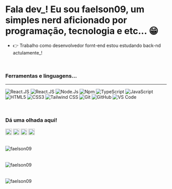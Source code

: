 # Fala dev_! Eu sou faelson09, um simples nerd aficionado por programação, tecnologia e etc... :grin:

- :point_right: Trabalho como desenvolvedor fornt-end estou estudando back-nd actulamente_!
<br> 

### Ferramentas e linguagens...
---
![React.JS](https://img.shields.io/badge/-React.Js-087ea4?style=flat-square&logo=react&logoColor=ffffff)
![React.JS](https://img.shields.io/badge/-React%20Native-087ea4?style=flat-square&logo=react&logoColor=ffffff)
![Node.Js](https://img.shields.io/badge/-Node.Js-339933?style=flat-square&logo=Node.js&logoColor=ffffff)
![Npm](https://img.shields.io/badge/-npm-CB3837?style=flat-square&logo=npm)
![TypeScript](https://img.shields.io/badge/-TypeScript-2f74c0?style=flat-square&logo=typescript&logoColor=ffffff)
![JavaScript](https://img.shields.io/badge/-JavaScript-%23F7DF1C?style=flat-square&logo=javascript&logoColor=000000&labelColor=%23F7DF1C&color=%23FFCE5A)
![HTML5](https://img.shields.io/badge/-HTML5-%23E44D27?style=flat-square&logo=html5&logoColor=ffffff)
![CSS3](https://img.shields.io/badge/-CSS3-%231572B6?style=flat-square&logo=css3)
![Tailwind CSS](http://img.shields.io/badge/-Tailwind%20CSS-3776AB?style=flat-square&logo=tailwindcss&logoColor=ffffff)
![Git](https://img.shields.io/badge/-Git-%23F05032?style=flat-square&logo=git&logoColor=%23ffffff)
![GitHub](https://img.shields.io/badge/-GitHub-181717?style=flat-square&logo=github)
![VS Code](http://img.shields.io/badge/-VS%20Code-007ACC?style=flat-square&logo=visual-studio-code&logoColor=ffffff)

<br>

### Dá uma olhada aqui!
[<img src='http://img.shields.io/badge/-instagram-405DE6?style=flat-square&logo=instagram&logoColor=ffffff' height='20'>](https://www.instagram.com/faelsonn09)
[<img src='http://img.shields.io/badge/-facebook-4267B2?style=flat-square&logo=facebook&logoColor=ffffff' height='20'>](https://facebook.com/faelsonn09)
[<img src='http://img.shields.io/badge/-linkedin-0E76A8?style=flat-square&logo=linkedin&logoColor=ffffff' height='20'>](https://www.linkedin.com/in/faelson-nunes-80a091272/)
[<img src='http://img.shields.io/badge/-twitter-1DA1F2?style=flat-square&logo=twitter&logoColor=ffffff' height='20'>](https://twitter.com/FaelsonNunes)

<br>

<div><img align="center" src="https://github-readme-stats.vercel.app/api/top-langs/?username=faelson09&layout=compact&force=cpp&count_private=false" alt="faelson09" /></div>
<br>
<br>
<div><img align="center" src="https://github-readme-stats.vercel.app/api?username=faelson09&show_icons=true&count_private=false" alt="faelson09" /></div>
<br>
<br>
<div><img align="center" src="[https://github-readme-stats.vercel.app/api?username=faelson09&show_icons=true&count_private=false](https://wakatime.com/badge/user/39e0f28d-d113-4e2b-8755-b502c5764cc9/project/e44b7c80-5602-4840-8ec8-140efc55442c.svg)" alt="faelson09" /></div>
